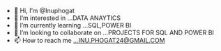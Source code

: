- 👋 Hi, I’m @Inuphogat
- 👀 I’m interested in ...DATA ANAYTICS
- 🌱 I’m currently learning ...SQL,POWER BI
- 💞️ I’m looking to collaborate on ...PROJECTS FOR SQL AND POWER BI
- 📫 How to reach me ...INU.PHOGAT24@GMAIL.COM

<!---O
Inupho/Inupho is a ✨ special ✨ repository because its `README.md` (this file) appears on your GitHub profile.
You can click the Preview link to take a look at your changes.
--->
